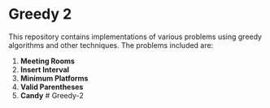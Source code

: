 # Greedy 2

This repository contains implementations of various problems using greedy algorithms and other techniques. The problems included are:  

1. **Meeting Rooms**  
2. **Insert Interval**  
3. **Minimum Platforms**  
4. **Valid Parentheses**  
5. **Candy**  #   G r e e d y - 2  
 
